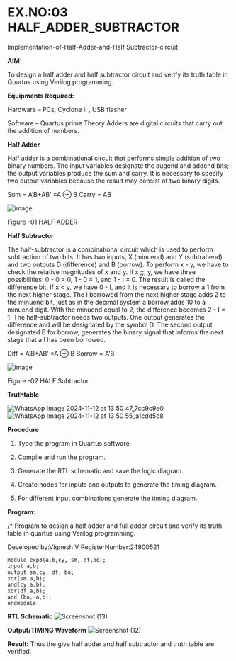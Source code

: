 # EX.NO:03 HALF_ADDER_SUBTRACTOR

Implementation-of-Half-Adder-and-Half Subtractor-circuit

**AIM:**

To design a half adder and half subtractor circuit and verify its truth table in Quartus using Verilog programming.

**Equipments Required:**

Hardware – PCs, Cyclone II , USB flasher 

Software – Quartus prime Theory Adders are digital circuits that carry out the addition of numbers.

**Half Adder**

Half adder is a combinational circuit that performs simple addition of two binary numbers. The input variables designate the augend and addend bits; the output variables produce the sum and carry. It is necessary to specify two output variables because the result may consist of two binary digits.

Sum = A’B+AB’ =A ⊕ B Carry = AB

![image](https://github.com/naavaneetha/HALF_ADDER_SUBTRACTOR/assets/154305477/bd4a0b2c-cdbc-4184-ab08-81578f121e1f)

Figure -01 HALF ADDER

**Half Subtractor**

The half-subtractor is a combinational circuit which is used to perform subtraction of two bits. It has two inputs, X (minuend) and Y (subtrahend) and two outputs D (difference) and B (borrow). To perform x - y, we have to check the relative magnitudes of x and y. If x ;;, y, we have three possibilities: 0 - 0 = 0, 1 - 0 = 1, and 1 - I = 0. The result is called the difference bit. If x < y, we have 0 - I, and it is necessary to borrow a 1 from the next higher stage. The I borrowed from the next higher stage adds 2 to the minuend bit, just as in the decimal system a borrow adds 10 to a minuend digit. With the minuend equal to 2, the difference becomes 2 - I = 1. The half-subtractor needs two outputs. One output generates the difference and will be designated by the symbol D. The second output, designated B for borrow, generates the binary signal that informs the next stage that a I has been borrowed. 

Diff = A’B+AB’ =A ⊕ B
Borrow = A’B

 ![image](https://github.com/naavaneetha/HALF_ADDER_SUBTRACTOR/assets/154305477/d76b099c-513f-4e7c-843a-e2fd028a531a)

Figure -02 HALF Subtractor

**Truthtable**

![WhatsApp Image 2024-11-12 at 13 50 47_7cc9c9e0](https://github.com/user-attachments/assets/6a9996d4-0332-4078-9322-4b3bdcab397e)
![WhatsApp Image 2024-11-12 at 13 50 55_a1cdd5c8](https://github.com/user-attachments/assets/9ab2cd2f-644e-44a8-9817-6624eb072b2e)


**Procedure**

1.	Type the program in Quartus software.

2.	Compile and run the program.

3.	Generate the RTL schematic and save the logic diagram.

4.	Create nodes for inputs and outputs to generate the timing diagram.

5.	For different input combinations generate the timing diagram.


**Program:**

/* Program to design a half adder and full adder circuit and verify its truth table in quartus using Verilog programming.

Developed by:Vignesh V
RegisterNumber:24900521
```
module exp3(a,b,cy, sm, df,bo);
input a,b;
output sm,cy, df, bo;
xor(sm,a,b);
and(cy,a,b);
xor(df,a,b);
and (bo,~a,b);
endmodule
```

**RTL Schematic**
![Screenshot (13)](https://github.com/user-attachments/assets/1097c7f6-aec8-429c-aa9d-60e50d55ef6c)

**Output/TIMING Waveform**
![Screenshot (12)](https://github.com/user-attachments/assets/e8bc75b4-fec4-4fef-963b-5dfee273ed07)

**Result:**
Thus the give half adder and half subtractor and truth table are verified.


